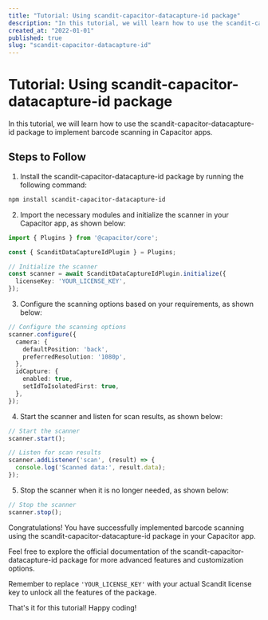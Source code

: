```yaml
---
title: "Tutorial: Using scandit-capacitor-datacapture-id package"
description: "In this tutorial, we will learn how to use the scandit-capacitor-datacapture-id package to implement barcode scanning in Capacitor apps."
created_at: "2022-01-01"
published: true
slug: "scandit-capacitor-datacapture-id"
---
```


# Tutorial: Using scandit-capacitor-datacapture-id package

In this tutorial, we will learn how to use the scandit-capacitor-datacapture-id package to implement barcode scanning in Capacitor apps.

## Steps to Follow

1. Install the scandit-capacitor-datacapture-id package by running the following command:

```bash
npm install scandit-capacitor-datacapture-id
```

2. Import the necessary modules and initialize the scanner in your Capacitor app, as shown below:

```typescript
import { Plugins } from '@capacitor/core';

const { ScanditDataCaptureIdPlugin } = Plugins;

// Initialize the scanner
const scanner = await ScanditDataCaptureIdPlugin.initialize({
  licenseKey: 'YOUR_LICENSE_KEY',
});
```

3. Configure the scanning options based on your requirements, as shown below:

```typescript
// Configure the scanning options
scanner.configure({
  camera: {
    defaultPosition: 'back',
    preferredResolution: '1080p',
  },
  idCapture: {
    enabled: true,
    setIdToIsolatedFirst: true,
  },
});
```

4. Start the scanner and listen for scan results, as shown below:

```typescript
// Start the scanner
scanner.start();

// Listen for scan results
scanner.addListener('scan', (result) => {
  console.log('Scanned data:', result.data);
});
```

5. Stop the scanner when it is no longer needed, as shown below:

```typescript
// Stop the scanner
scanner.stop();
```

Congratulations! You have successfully implemented barcode scanning using the scandit-capacitor-datacapture-id package in your Capacitor app.

Feel free to explore the official documentation of the scandit-capacitor-datacapture-id package for more advanced features and customization options.

Remember to replace `'YOUR_LICENSE_KEY'` with your actual Scandit license key to unlock all the features of the package.

That's it for this tutorial! Happy coding!
